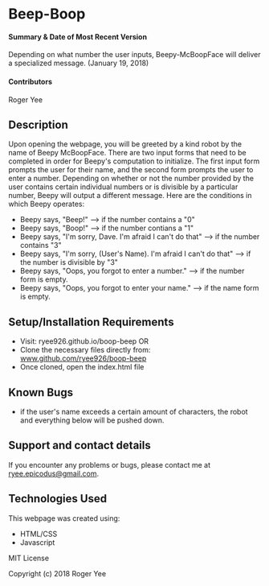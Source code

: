 # Beep-Boop

#### Summary & Date of Most Recent Version
Depending on what number the user inputs, Beepy-McBoopFace will deliver a specialized message. (January 19, 2018)

#### Contributors
Roger Yee

## Description
Upon opening the webpage, you will be greeted by a kind robot by the name of Beepy McBoopFace. There are two input forms that need to be completed in order for Beepy's computation to initialize. The first input form prompts the user for their name, and the second form prompts the user to enter a number. Depending on whether or not the number provided by the user contains certain individual numbers or is divisible by a particular number, Beepy will output a different message.
Here are the conditions in which Beepy operates:
- Beepy says, "Beep!" --> if the number contains a "0"
- Beepy says, "Boop!" --> if the number contians a "1"
- Beepy says, "I'm sorry, Dave. I'm afraid I can't do that" --> if the number contains "3"
- Beepy says, "I'm sorry, (User's Name). I'm afraid I can't do that" --> if the number is divisible by "3"
- Beepy says, "Oops, you forgot to enter a number." --> if the number form is empty.
- Beepy says, "Oops, you forgot to enter your name." --> if the name form is empty.

## Setup/Installation Requirements
* Visit: ryee926.github.io/boop-beep OR
* Clone the necessary files directly from: www.github.com/ryee926/boop-beep
* Once cloned, open the index.html file

## Known Bugs

- if the user's name exceeds a certain amount of characters, the robot and everything below will be pushed down.

## Support and contact details
If you encounter any problems or bugs, please contact me at ryee.epicodus@gmail.com.

## Technologies Used
This webpage was created using:
- HTML/CSS
- Javascript


MIT License

Copyright (c) 2018 Roger Yee

